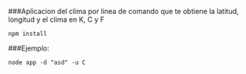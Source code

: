 ###Aplicacion del clima
por linea de comando que te obtiene la latitud, longitud y el clima en K, C y F

```npm install```

###Ejemplo:

```
node app -d "asd" -u C
```
